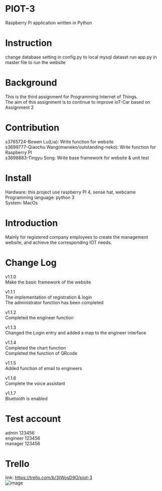 # PIOT-3
 Raspberry Pi application written in Python
 
# Instruction 
change database setting in config.py to local mysql dataset 
run app.py in master file to run the website

# Background
This is the third assignment for Programming Internet of Things.   
The aim of this assignment is to continue to improve ioT-Car based on Assignment 2

# Contribution
s3765724-Bowen Lu(Lia): Write function for website  
s3699777-Qiaochu Wang(mwneko/outstanding-neko): Write function for Raspberry PI  
s3698883-Tingyu Song: Write base framework for website & unit test

# Install
Hardware: this project use raspberry PI 4, sense hat, webcame  
Programming language: python 3  
System: MacOs

# Introduction
Mainly for registered company employees to create the management website, and achieve the corresponding IOT needs. 

# Change Log
v1.1.0  
Make the basic framework of the website
  
v1.1.1  
The implementation of registration & login  
The administrator function has been completed
  
v1.1.2  
Completed the engineer function
  
v1.1.3  
Changed the Login entry and added a map to the engineer interface
  
v1.1.4  
Completed the chart function  
Completed the function of QRcode

v1.1.5  
Added function of email to engineers

v1.1.6  
Complete the voice assistant

v1.1.7  
Bluetooth is enabled

# Test account
admin 123456  
engineer 123456  
manager 123456

# Trello
link: https://trello.com/b/3IWosD9O/piot-3  
![image](https://github.com/lia0729/PIOT-3/blob/master/screenShot/trello.png)
